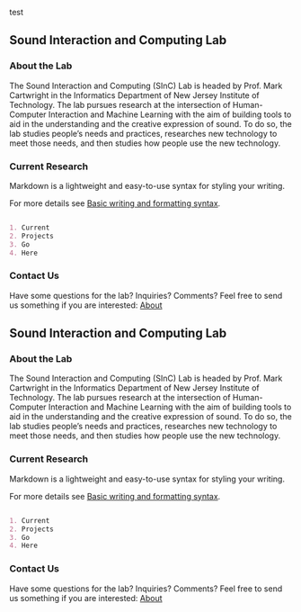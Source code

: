test
## Sound Interaction and Computing Lab

### About the Lab
The Sound Interaction and Computing (SInC) Lab is headed by Prof. Mark Cartwright in the Informatics Department of New Jersey Institute of Technology. The lab pursues research at the intersection of Human-Computer Interaction and Machine Learning with the aim of building tools to aid in the understanding and the creative expression of sound. To do so, the lab studies people’s needs and practices, researches new technology to meet those needs, and then studies how people use the new technology.

### Current Research

Markdown is a lightweight and easy-to-use syntax for styling your writing.

For more details see [Basic writing and formatting syntax](https://docs.github.com/en/github/writing-on-github/getting-started-with-writing-and-formatting-on-github/basic-writing-and-formatting-syntax).

```markdown

1. Current
2. Projects
3. Go
4. Here

```

### Contact Us

Have some questions for the lab? Inquiries? Comments? Feel free to send us something if you are interested: 
[About](about.md)
 ## Sound Interaction and Computing Lab

### About the Lab
The Sound Interaction and Computing (SInC) Lab is headed by Prof. Mark Cartwright in the Informatics Department of New Jersey Institute of Technology. The lab pursues research at the intersection of Human-Computer Interaction and Machine Learning with the aim of building tools to aid in the understanding and the creative expression of sound. To do so, the lab studies people’s needs and practices, researches new technology to meet those needs, and then studies how people use the new technology.

### Current Research

Markdown is a lightweight and easy-to-use syntax for styling your writing.

For more details see [Basic writing and formatting syntax](https://docs.github.com/en/github/writing-on-github/getting-started-with-writing-and-formatting-on-github/basic-writing-and-formatting-syntax).

```markdown

1. Current
2. Projects
3. Go
4. Here

```

### Contact Us

Have some questions for the lab? Inquiries? Comments? Feel free to send us something if you are interested: 
[About](about.md)
